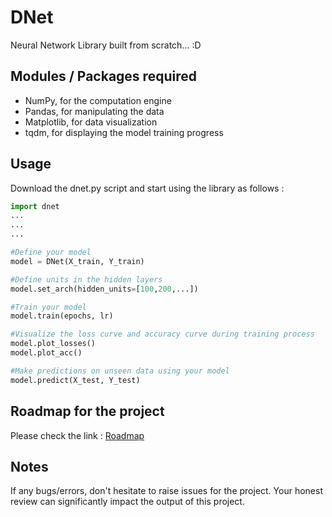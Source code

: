 # DNet
Neural Network Library built from scratch... :D

## Modules / Packages required
* NumPy, for the computation engine
* Pandas, for manipulating the data
* Matplotlib, for data visualization
* tqdm, for displaying the model training progress

## Usage
Download the dnet.py script and start using the library as follows :
```python
import dnet
...
...
...

#Define your model
model = DNet(X_train, Y_train)

#Define units in the hidden layers
model.set_arch(hidden_units=[100,200,...])

#Train your model
model.train(epochs, lr)

#Visualize the loss curve and accuracy curve during training process
model.plot_losses()
model.plot_acc()

#Make predictions on unseen data using your model
model.predict(X_test, Y_test)
```

## Roadmap for the project
Please check the link : [Roadmap](https://github.com/umangjpatel/DNet/projects/2)

## Notes
If any bugs/errors, don't hesitate to raise issues for the project. Your honest review can significantly impact the output of this project.
